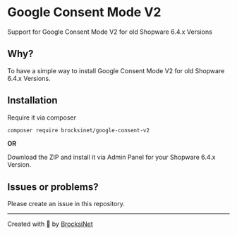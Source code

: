 # Google Consent Mode V2
Support for Google Consent Mode V2 for old Shopware 6.4.x Versions

## Why?
To have a simple way to install Google Consent Mode V2 for old Shopware 6.4.x Versions.

## Installation
Require it via composer
```bash
composer require brocksinet/google-consent-v2
```

**OR**

Download the ZIP and install it via Admin Panel for your Shopware 6.4.x Version.

## Issues or problems?
Please create an issue in this repository.

---

Created with 💙 by [BrocksiNet](https://brocksinet.de)